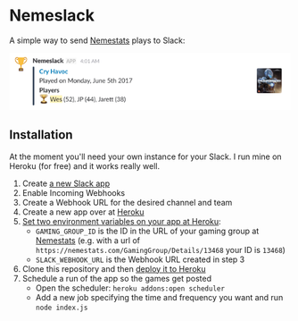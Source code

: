 # Nemeslack

A simple way to send [Nemestats][nemestats] plays to Slack:

![Example Nemeslack](example.png)

## Installation

At the moment you'll need your own instance for your Slack. I run mine on Heroku (for free) and it works really well.

1. Create [a new Slack app](https://api.slack.com/apps?new_app=1)
2. Enable Incoming Webhooks
3. Create a Webhook URL for the desired channel and team
4. Create a new app over at [Heroku](https://dashboard.heroku.com/new-app?org=personal-apps)
5. [Set two environment variables on your app at Heroku](https://devcenter.heroku.com/articles/config-vars#setting-up-config-vars-for-a-deployed-application):
    - `GAMING_GROUP_ID` is the ID in the URL of your gaming group at [Nemestats][nemestats] (e.g. with a url of `https://nemestats.com/GamingGroup/Details/13468` your ID is `13468`)
    - `SLACK_WEBHOOK_URL` is the Webhook URL created in step 3
6. Clone this repository and then [deploy it to Heroku](https://devcenter.heroku.com/articles/getting-started-with-nodejs#deploy-the-app)
7. Schedule a run of the app so the games get posted
    - Open the scheduler: `heroku addons:open scheduler`
    - Add a new job specifying the time and frequency you want and run `node index.js`

[nemestats]: https://nemestats.com

